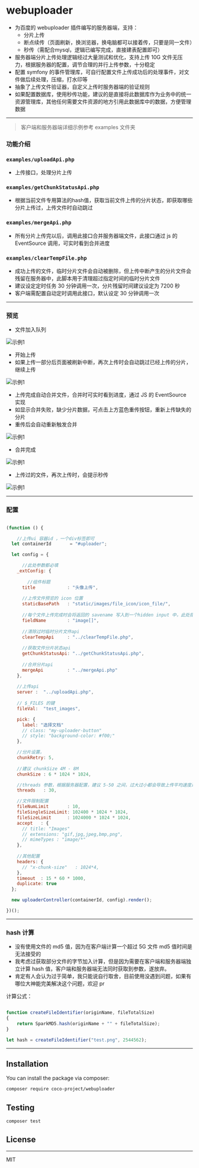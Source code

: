 # webuploader

* 为百度的 webuploader 插件编写的服务器端，支持：
    * 分片上传
    * 断点续传（页面刷新，换浏览器，换电脑都可以接着传，只要是同一文件）
    * 秒传（需配合mysql，逻辑已编写完成，直接建表配置即可）
* 服务器端分片上传处理逻辑经过大量测试和优化，支持上传 10G 文件无压力，根据服务器的配置，调节合理的并行上传参数，十分稳定
* 配置 symfony 的事件管理库，可自行配置文件上传成功后的处理事件，对文件做后续处理，压缩，打水印等
* 抽象了上传文件验证器，自定义上传时服务器端的验证规则
* 如果配置数据库，使用秒传功能，建议的是直接将此数据库作为业务中的统一资源管理库，其他任何需要文件资源的地方引用此数据库中的数据，方便管理数据

---

> 客户端和服务器端详细示例参考 examples 文件夹

### 功能介绍

### `examples/uploadApi.php`

* 上传接口，处理分片上传

### `examples/getChunkStatusApi.php`

* 根据当前文件专用算法的hash值，获取当前文件上传的分片状态，即获取哪些分片上传过，上传文件时自动跳过

### `examples/mergeApi.php`

* 所有分片上传完以后，调用此接口合并服务器端文件，此接口通过 js 的 EventSource 调用，可实时看到合并进度

### `examples/clearTempFile.php`

* 成功上传的文件，临时分片文件会自动被删除，但上传中断产生的分片文件会残留在服务器中，此脚本用于清理超过指定时间的临时分片文件
* 建议设定定时任务 30 分钟调用一次，分片残留时间建议设定为 7200 秒
* 客户端需配置自动定时调用此接口，默认设定 30 分钟调用一次

---
### 预览

* 文件加入队列

![示例1](public/1.png)

* 开始上传
* 如果上传一部分后页面被刷新中断，再次上传时会自动跳过已经上传的分片，继续上传

![示例1](public/2.png)

* 上传完成自动合并文件，合并时可实时看到进度，通过 JS 的 EventSource 实现
* 如显示合并失败，缺少分片数据，可点击上方蓝色重传按钮，重新上传缺失的分片
* 重传后会自动重新触发合并

![示例1](public/3.png)

* 合并完成

![示例1](public/4.png)

* 上传过的文件，再次上传时，会提示秒传

![示例1](public/5.png)


---

### 配置


```javascript

(function () {

    //上传ui 容器id ，一个div标签即可
  let containerId       = "#uploader";

  let config = {

      //此处参数都必填
    _extConfig: {
        
        //组件标题
      title            : "头像上传",
    
      //上传文件预览的 icon 位置
      staticBasePath   : "static/images/file_icon/icon_file/",
      
      //每个文件上传完成时会将返回的 savename 写入到一个hidden input 中，此处指定input 的 name 值
      fieldName        : "image[]",
  
      //清除过时临时分片文件api
      clearTempApi     : "../clearTempFile.php",
      
      //获取文件分片状态api
      getChunkStatusApi: "../getChunkStatusApi.php",
  
      //合并分片api
      mergeApi         : "../mergeApi.php"
    },
    
    //上传api
    server :  "../uploadApi.php",
    
    // $_FILES 的键
    fileVal:  "test_images",

    pick: {
      label: "选择文档"
      // class: "my-uploader-button"
      // style: "background-color: #f00;"
    },

    //分片设置，
    chunkRetry: 5,
    
    //建议 chunkSize 4M - 8M
    chunkSize : 6 * 1024 * 1024,

    //threads 参数，根据服务器配置，建议 5-50 之间，过大过小都会导致上传平均速度过慢
    threads   : 30,

    //文件限制配置
    fileNumLimit       : 10,
    fileSingleSizeLimit: 102400 * 1024 * 1024,
    fileSizeLimit      : 1024000 * 1024 * 1024,
    accept   : {
      // title: "Images"
      // extensions: "gif,jpg,jpeg,bmp,png",
      // mimeTypes : "image/*"
    },
    
    //其他配置
    headers: {
      // "x-chunk-size"   : 1024*4,
    },
    timeout  : 15 * 60 * 1000,
    duplicate: true
  };

  new uploaderController(containerId, config).render();

})();

```

---

### hash 计算

* 没有使用文件的 md5 值，因为在客户端计算一个超过 5G 文件 md5 值时间是无法接受的
* 我考虑过获取部分文件的字节加入计算，但是因为需要在客户端和服务器端独立计算 hash 值，客户端和服务器端无法同时获取到参数，遂放弃。
* 肯定有人会认为过于简单，我只能说自行取舍，目前使用没遇到问题，如果有哪位大神能完美解决这个问题，欢迎 pr

计算公式：

```javascript

function createFileIdentifier(originName, fileTotalSize)
{
    return SparkMD5.hash(originName + "" + fileTotalSize);
}

let hash = createFileIdentifier("test.png", 2544562);

```

---

## Installation

You can install the package via composer:

```bash
composer require coco-project/webuploader
```

## Testing

``` bash
composer test
```

## License

---

MIT
